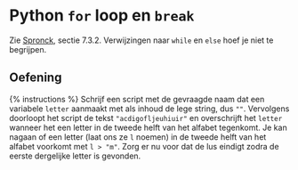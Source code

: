 # Python `for` loop en `break`
Zie [Spronck](http://www.spronck.net/pythonbook/pythonboek.pdf), sectie 7.3.2. Verwijzingen naar `while` en `else` hoef je niet te begrijpen.

## Oefening
{% instructions %}
Schrijf een script met de gevraagde naam dat een variabele `letter` aanmaakt met als inhoud de lege string, dus `""`. Vervolgens doorloopt het script de tekst `"acdigofljeuhiuir"` en overschrijft het `letter` wanneer het een letter in de tweede helft van het alfabet tegenkomt. Je kan nagaan of een letter (laat ons ze `l` noemen) in de tweede helft van het alfabet voorkomt met `l > "m"`. Zorg er nu voor dat de lus eindigt zodra de eerste dergelijke letter is gevonden.
